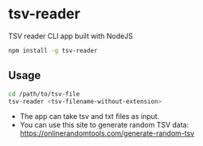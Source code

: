 # tsv-reader
TSV reader CLI app built with NodeJS

```sh
npm install -g tsv-reader
```

## Usage

```sh
cd /path/to/tsv-file
tsv-reader <tsv-filename-without-extension>
```
* The app can take tsv and txt files as input.
* You can use this site to generate random TSV data: https://onlinerandomtools.com/generate-random-tsv
